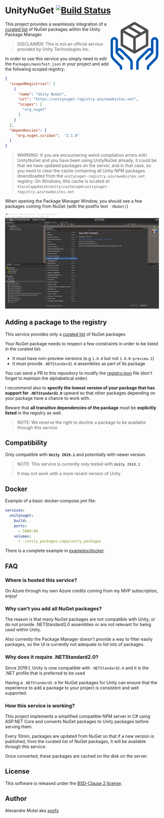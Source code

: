 # UnityNuGet [![Build Status](https://github.com/xoofx/UnityNuGet/workflows/ci/badge.svg?branch=master)](https://github.com/xoofx/UnityNuGet/actions)

<img align="right" width="160px" height="160px" src="img/unitynuget.png">

This project provides a seamlessly integration of a [curated list](registry.json) of NuGet packages within the Unity Package Manager.

> DISCLAIMER: This is not an official service provided by Unity Technologies Inc.

In order to use this service you simply need to edit the `Packages/manifest.json` in your project and add the following scoped registry:

```json
{
  "scopedRegistries": [
    {
      "name": "Unity NuGet",
      "url": "https://unitynuget-registry.azurewebsites.net",
      "scopes": [
        "org.nuget"
      ]
    }
  ],
  "dependencies": {
     "org.nuget.scriban":  "2.1.0"
  }
}
```

> WARNING: If you are encountering weird compilation errors with UnityNuGet and you have been using UnityNuGet already, 
> it could be that we have updated packages on the server, and in that case, so you need to clear the cache containing
> all Unity NPM packages downdloaded from the `unitynuget-registry.azurewebsites.net` registry.
> On Windows, this cache is located at: `%localappdata%\Unity\cache\npm\unitynuget-registry.azurewebsites.net`

When opening the Package Manager Window, you should see a few packages coming from NuGet (with the postfix text ` (NuGet)`)

![UnityEditorWithNuGet](img/unity_editor_with_nuget.jpg)

## Adding a package to the registry

This service provides only a [curated list](registry.json) of NuGet packages

Your NuGet package needs to respect a few constraints in order to be listed in the curated list:

- It must have non-preview versions (e.g `1.0.0` but not `1.0.0-preview.1`)
- It must provide `.NETStandard2.0` assemblies as part of its package

You can send a PR to this repository to modify the [registry.json](registry.json) file (don't forget to maintain the alphabetical order)

I recommend also to **specify the lowest version of your package that has support for `.NETStandard2.0`** upward so that other packages depending on your package have a chance to work with.

Beware that **all transitive dependencies of the package** must be **explicitly listed** in the registry as well.

> NOTE: We reserve the right to decline a package to be available through this service

## Compatibility

Only compatible with **`Unity 2019.1`** and potentially with newer version.

> NOTE: This service is currently only tested with **`Unity 2019.1`**
>
> It may not work with a more recent version of Unity

## Docker

Example of a basic docker-compose.yml file:

```yaml
services:
  unitynuget:
    build: .
    ports:
      - 5000:80
    volumes:
      - ./unity_packages:/app/unity_packages
```

There is a complete example in [examples/docker](examples/docker).

## FAQ

### Where is hosted this service?

On Azure through my own Azure credits coming from my MVP subscription, enjoy!

### Why can't you add all NuGet packages?

The reason is that many NuGet packages are not compatible with Unity, or do not provide .NETStandard2.0 assemblies or are not relevant for being used within Unity.

Also currently the Package Manager doesn't provide a way to filter easily packages, so the UI is currently not adequate to list lots of packages.

### Why does it require .NETStandard2.0?

Since 2019.1, Unity is now compatible with `.NETStandard2.0` and it is the .NET profile that is preferred to be used

Having a `.NETStandard2.0` for NuGet packages for Unity can ensure that the experience to add a package to your project is consistent and well supported.

### How this service is working?

This project implements a simplified compatible NPM server in C# using ASP.NET Core and converts NuGet packages to Unity packages before serving them. 

Every 10min, packages are updated from NuGet so that if a new version is published, from the curated list of NuGet packages, it will be available through this service.

Once converted, these packages are cached on the disk on the server.

## License

This software is released under the [BSD-Clause 2 license](https://opensource.org/licenses/BSD-2-Clause). 

## Author

Alexandre Mutel aka [xoofx](http://xoofx.com)
